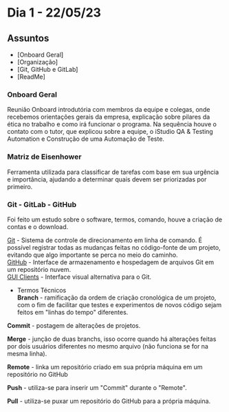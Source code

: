 # Dia 1 - 22/05/23

## Assuntos
- [Onboard Geral]
- [Organização]
- [Git, GitHub e GitLab]
- [ReadMe]

### Onboard Geral
Reunião Onboard introdutória com membros da equipe e colegas, onde recebemos orientações gerais da empresa, explicação sobre pilares da ética no trabalho e como irá funcionar o programa. Na sequência houve o contato com o tutor, que explicou sobre a equipe, o iStudio QA & Testing Automation e Construção de uma Automação de Teste.

### Matriz de Eisenhower
Ferramenta utilizada para classificar de tarefas com base em sua urgência e importância, ajudando a determinar quais devem ser priorizadas por primeiro.

### Git - GitLab - GitHub
Foi feito um estudo sobre o software, termos, comando, houve a criação de contas e o download.

[Git](https://git-scm.com/) - Sistema de controle de direcionamento em linha de comando. É possível registrar todas as mudanças feitas no código-fonte de um projeto, evitando que algo importante se perca no meio do caminho.<br/>
[GitHub](https://github.com/) - Interface de armazenamento e hospedagem de arquivos Git em um repositório nuvem.<br/>
[GUI Clients](https://git-scm.com/downloads/guis) - Interface visual alternativa para o Git.<br/>
 - Termos Técnicos<br/>
**Branch** - ramificação da ordem de criação cronológica de um projeto, com o fim de facilitar que testes e experimentos de novos código sejam feitos em "linhas do tempo" diferentes.

**Commit** - postagem de alterações de projetos.

**Merge** - junção de duas branchs, isso ocorre quando há alterações feitas por dois usuários diferentes no mesmo arquivo (não funciona se for na mesma linha).

**Remote** - linka um repositório criado em sua própria máquina em um repositório no GitHub

**Push** - utiliza-se para inserir um "Commit" durante o "Remote".

**Pull** - utiliza-se puxar um repositório do GitHub para a própria máquina.

